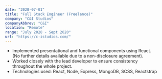 ```yaml
---
date: "2020-07-01"
title: "Full Stack Engineer (Freelance)"
company: "C&I Studios"
companyAbbrev: "C&I"
location: "Remote"
range: "July 2020 - Sept 2020"
url: "https://c-istudios.com/"
---
```


- Implemented presentational and functional components using React. (No further details available due to a non-disclosure agreement).
- Worked closely with the lead developer to ensure consistency throughout the whole project.
- Technologies used: ​React, Node, Express, MongoDB, SCSS, Reactstrap
